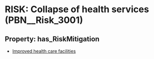# RISK: __Collapse of health services__ (PBN__Risk_3001)

## Property: has_RiskMitigation

* [Improved health care facilities](PBN__Mitigation_1262)

